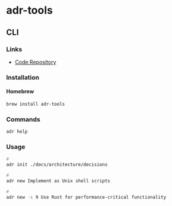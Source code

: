 # adr-tools

## CLI

### Links

- [Code Repository](https://github.com/npryce/adr-tools)

### Installation

#### Homebrew

```sh
brew install adr-tools
```

### Commands

```sh
adr help
```

### Usage

```sh
#
adr init ./docs/architecture/decisions

#
adr new Implement as Unix shell scripts

#
adr new -s 9 Use Rust for performance-critical functionality
```
